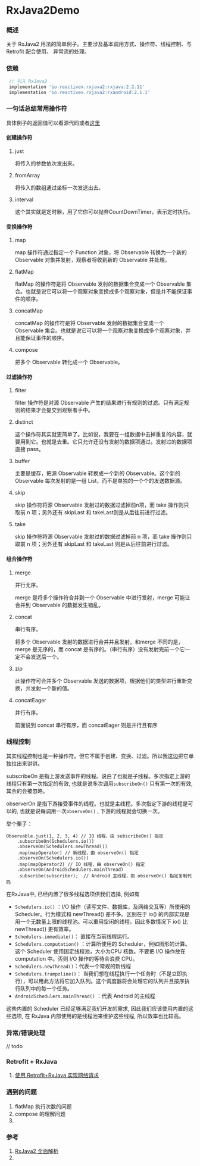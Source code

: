 # RxJava2Demo
### 概述

关于 RxJava2 用法的简单例子。主要涉及基本调用方式、操作符、线程控制、与 Retrofit 配合使用、 异常流的处理。

### 依赖

```groovy
 // 引入 RxJava2
 implementation 'io.reactivex.rxjava2:rxjava:2.2.11'
 implementation 'io.reactivex.rxjava2:rxandroid:2.1.1'
```



### 一句话总结常用操作符

具体例子的返回值可以看源代码或者[这里](https://juejin.im/post/5a43a842f265da432d2863ab#heading-9)

#### 创建操作符

1. just

   将传入的参数依次发出来。

2. fromArray

   将传入的数组通过坐标一次发送出去。

3. interval

   这个其实就是定时器，用了它你可以抛弃CountDownTimer，表示定时执行。

#### 变换操作符

1. map

   map 操作符通过指定一个 Function 对象，将 Observable 转换为一个新的 Observable 对象并发射，观察者将收到新的 Observable 并处理。

2. flatMap

   flatMap 的操作符是将 Observable 发射的数据集合变成一个 Observable 集合。也就是说它可以将一个观察对象变换成多个观察对象，但是并不能保证事件的顺序。

3. concatMap

   concatMap 的操作符是将 Observable 发射的数据集合变成一个 Observable 集合。也就是说它可以将一个观察对象变换成多个观察对象，并且能保证事件的顺序。

4. compose

   把多个 Observable 转化成一个 Observable。

#### 过滤操作符

1. filter

   filter 操作符是对源 Observable 产生的结果进行有规则的过滤。只有满足规则的结果才会提交到观察者手中。

2. distinct

   这个操作符其实就更简单了。比如说，我要在一组数据中去掉重复的内容，就要用到它。也就是去重。它只允许还没有发射的数据项通过。发射过的数据项直接 pass。

3. buffer

   主要是缓存，把源 Observable 转换成一个新的 Observable。这个新的 Observable 每次发射的是一组 List，而不是单独的一个个的发送数据源。

4. skip

   skip 操作符将源 Observable 发射过的数据过滤掉前n项，而 take 操作则只取前 n 项；另外还有 skipLast 和 takeLast则是从后往前进行过滤。

5. take

   skip 操作符将源 Observable 发射过的数据过滤掉前 n 项，而 take 操作则只取前 n 项；另外还有 skipLast 和 takeLast 则是从后往前进行过滤。

#### 组合操作符

1. merge

   并行无序。

   merge 是将多个操作符合并到一个 Observable 中进行发射，merge 可能让合并到 Observable 的数据发生错乱。

2. concat

   串行有序。

   将多个 Observable 发射的数据进行合并并且发射，和merge 不同的是，merge 是无序的，而 concat 是有序的。（串行有序）没有发射完前一个它一定不会发送后一个。

3. zip

   此操作符可合并多个 Observable 发送的数据项，根据他们的类型进行重新变换，并发射一个新的值。

4. concatEager

   并行有序。

   前面说到 concat 串行有序，而 concatEager 则是并行且有序

### 线程控制

其实线程控制也是一种操作符。但它不属于创建、变换、过滤。所以我这边把它单独拉出来讲讲。

subscribeOn 是指上游发送事件的线程。说白了也就是子线程。多次指定上游的线程只有第一次指定的有效, 也就是说多次调用`subscribeOn()` 只有第一次的有效, 其余的会被忽略。

observerOn 是指下游接受事件的线程。也就是主线程。多次指定下游的线程是可以的, 也就是说每调用一次`observeOn()` , 下游的线程就会切换一次。

举个栗子：

```
Observable.just(1, 2, 3, 4) // IO 线程，由 subscribeOn() 指定
    .subscribeOn(Schedulers.io())
    .observeOn(Schedulers.newThread())
    .map(mapOperator) // 新线程，由 observeOn() 指定
    .observeOn(Schedulers.io())
    .map(mapOperator2) // IO 线程，由 observeOn() 指定
    .observeOn(AndroidSchedulers.mainThread) 
    .subscribe(subscriber);  // Android 主线程，由 observeOn() 指定复制代码
```

在RxJava中, 已经内置了很多线程选项供我们选择, 例如有

- `Schedulers.io()` ：I/O 操作（读写文件、数据库，及网络交互等）所使用的 Scheduler。行为模式和 newThread() 差不多。区别在于 io() 的内部实现是用一个无数量上限的线程池。可以重用空闲的线程。因此多数情况下 io() 比newThread() 更有效率。
- `Schedulers.immediate()`： 直接在当前线程运行。
- `Schedulers.computation()` ：计算所使用的 Scheduler，例如图形的计算。这个 Scheduler 使用固定线程池，大小为CPU 核数。不要把 I/O 操作放在 computation 中。否则 I/O 操作的等待会浪费 CPU。
- `Schedulers.newThread()`：代表一个常规的新线程
- `Schedulers.trampoline()`： 当我们想在线程执行一个任务时（不是立即执行），可以用此方法将它加入队列。这个调度器将会处理它的队列并且按序执行队列中的每一个任务。
- `AndroidSchedulers.mainThread()` ：代表 Android 的主线程

这些内置的 Scheduler 已经足够满足我们开发的需求, 因此我们应该使用内置的这些选项, 在 RxJava 内部使用的是线程池来维护这些线程, 所以效率也比较高。

### 异常/错误处理

// todo

### Retrofit + RxJava

1. [使用 Retrofit+RxJava 实现网络请求](https://www.jianshu.com/p/092452f287db)

### 遇到的问题

1. flatMap 执行次数的问题
2. compose 的理解问题
3. 

### 参考

1. [RxJava2 全面解析](https://juejin.im/post/5a43a842f265da432d2863ab)
2. 

